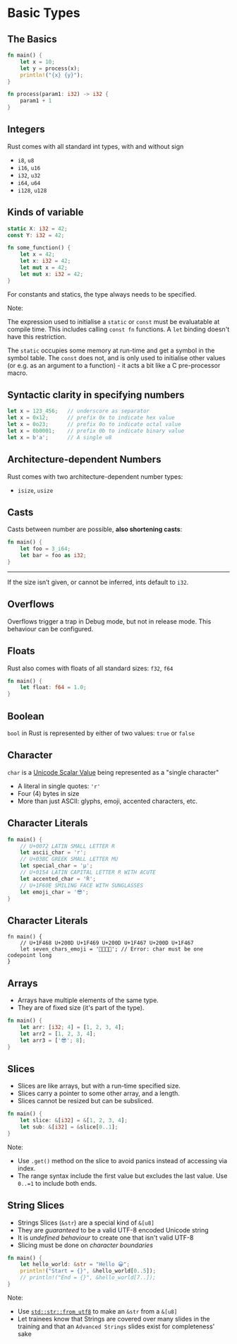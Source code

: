 # Basic Types

## The Basics

```rust
fn main() {
    let x = 10;
    let y = process(x);
    println!("{x} {y}");
}

fn process(param1: i32) -> i32 {
    param1 + 1
}
```

## Integers

Rust comes with all standard int types, with and without sign

* `i8`, `u8`
* `i16`, `u16`
* `i32`, `u32`
* `i64`, `u64`
* `i128`, `u128`

## Kinds of variable

```rust
static X: i32 = 42;
const Y: i32 = 42;

fn some_function() {
    let x = 42;
    let x: i32 = 42;
    let mut x = 42;
    let mut x: i32 = 42;
}
```

For constants and statics, the type always needs to be specified.

Note:

The expression used to initialise a `static` or `const` must be evaluatable at compile time. This includes calling `const fn` functions. A `let` binding doesn't have this restriction.

The `static` occupies some memory at run-time and get a symbol in the symbol table. The `const` does not, and is only used to initialise other values (or e.g. as an argument to a function) - it acts a bit like a C pre-processor macro.

## Syntactic clarity in specifying numbers

```rust
let x = 123_456;   // underscore as separator
let x = 0x12;      // prefix 0x to indicate hex value
let x = 0o23;      // prefix 0o to indicate octal value
let x = 0b0001;    // prefix 0b to indicate binary value
let x = b'a';      // A single u8
```

## Architecture-dependent Numbers

Rust comes with two architecture-dependent number types:

* `isize`, `usize`

## Casts

Casts between number are possible, **also shortening casts**:

```rust
fn main() {
    let foo = 3_i64;
    let bar = foo as i32;
}
```

---

If the size isn’t given, or cannot be inferred, ints default to `i32`.

## Overflows

Overflows trigger a trap in Debug mode, but not in release mode. This
behaviour can be configured.

## Floats

Rust also comes with floats of all standard sizes: `f32`, `f64`

```rust
fn main() {
    let float: f64 = 1.0;
}
```

## Boolean

`bool` in Rust is represented by either of two values: `true` or
`false`

## Character

`char` is a [Unicode Scalar Value](https://www.unicode.org/glossary/#unicode_scalar_value) being represented as a "single character"

* A literal in single quotes: `'r'`
* Four (4) bytes in size
* More than just ASCII: glyphs, emoji, accented characters, etc.

## Character Literals

```rust [2-3|4-5|6-7|8-9]
fn main() {
    // U+0072 LATIN SMALL LETTER R
    let ascii_char = 'r';
    // U+03BC GREEK SMALL LETTER MU
    let special_char = 'μ';
    // U+0154 LATIN CAPITAL LETTER R WITH ACUTE
    let accented_char = 'Ŕ';
    // U+1F60E SMILING FACE WITH SUNGLASSES
    let emoji_char = '😎';
}
```

## Character Literals

```rust,ignore
fn main() {
    // U+1F468 U+200D U+1F469 U+200D U+1F467 U+200D U+1F467
    let seven_chars_emoji = '👨‍👩‍👧‍👧'; // Error: char must be one codepoint long
}
```

## Arrays

* Arrays have multiple elements of the same type.
* They are of fixed size (it's part of the type).

```rust
fn main() {
    let arr: [i32; 4] = [1, 2, 3, 4];
    let arr2 = [1, 2, 3, 4];
    let arr3 = ['😎'; 8];
}
```

## Slices

* Slices are like arrays, but with a run-time specified size.
* Slices carry a pointer to some other array, and a length.
* Slices cannot be resized but can be subsliced.

```rust [2|3]
fn main() {
    let slice: &[i32] = &[1, 2, 3, 4];
    let sub: &[i32] = &slice[0..1];
}
```

Note:

* Use `.get()` method on the slice to avoid panics instead of accessing via index.
* The range syntax include the first value but excludes the last value. Use `0..=1` to include both ends.

## String Slices

* Strings Slices (`&str`) are a special kind of `&[u8]`
* They are *guaranteed* to be a valid UTF-8 encoded Unicode string
* It is *undefined behaviour* to create one that isn't valid UTF-8
* Slicing must be done on *character boundaries*

```rust
fn main() {
    let hello_world: &str = "Hello 😀";
    println!("Start = {}", &hello_world[0..5]);
    // println!("End = {}", &hello_world[7..]);
}
```

Note:

* Use [`std::str::from_utf8`](https://doc.rust-lang.org/std/str/fn.from_utf8.html) to make an `&str` from a `&[u8]`
* Let trainees know that Strings are covered over many slides in the training and that an `Advanced Strings` slides exist for completeness' sake

